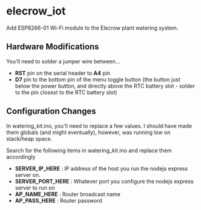 # elecrow\_iot
Add ESP8266-01 Wi-Fi module to the Elecrow plant watering system.

## Hardware Modifications
You'll need to solder a jumper wire between...
* __RST__ pin on the serial header to __A4__ pin
* __D7__ pin to the bottom pin of the menu toggle button (the button just below the power button, and directly above the RTC battery slot - solder to the pin closest to the RTC battery slot)

## Configuration Changes
In watering\_kit.ino, you'll need to replace a few values.  I should have made them globals (and might eventually), however, was running low on stack/heap space.

Search for the following items in watering\_kit.ino and replace them accordingly

* __SERVER\_IP\_HERE__ : IP address of the host you run the nodejs express server on.
* __SERVER\_PORT\_HERE__ : Whatever port you configure the nodejs express server to run on
* __AP\_NAME\_HERE__ : Router broadcast name
* __AP\_PASS\_HERE__ : Router password
